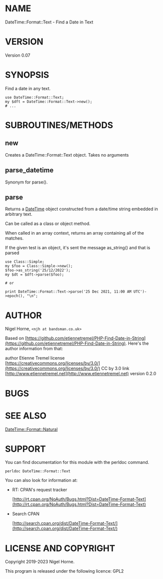 # NAME

DateTime::Format::Text - Find a Date in Text

# VERSION

Version 0.07

# SYNOPSIS

Find a date in any text.

    use DateTime::Format::Text;
    my $dft = DateTime::Format::Text->new();
    # ...

# SUBROUTINES/METHODS

## new

Creates a DateTime::Format::Text object.
Takes no arguments

## parse\_datetime

Synonym for parse().

## parse

Returns a [DateTime](https://metacpan.org/pod/DateTime) object constructed from a date/time string embedded in
arbitrary text.

Can be called as a class or object method.

When called in an array context, returns an array containing all of the matches.

If the given test is an object, it's sent the message as\_string() and that is parsed

    use Class::Simple;
    my $foo = Class::Simple->new();
    $foo->as_string('25/12/2022');
    my $dt = $dft->parse($foo);

    # or

    print DateTime::Format::Text->parse('25 Dec 2021, 11:00 AM UTC')->epoch(), "\n";

# AUTHOR

Nigel Horne, `<njh at bandsman.co.uk>`

Based on [https://github.com/etiennetremel/PHP-Find-Date-in-String](https://github.com/etiennetremel/PHP-Find-Date-in-String).
Here's the author information from that:

author   Etienne Tremel
license  [https://creativecommons.org/licenses/by/3.0/](https://creativecommons.org/licenses/by/3.0/) CC by 3.0
link     [http://www.etiennetremel.net](http://www.etiennetremel.net)
version  0.2.0

# BUGS

# SEE ALSO

[DateTime::Format::Natural](https://metacpan.org/pod/DateTime%3A%3AFormat%3A%3ANatural)

# SUPPORT

You can find documentation for this module with the perldoc command.

    perldoc DateTime::Format::Text

You can also look for information at:

- RT: CPAN's request tracker

    [http://rt.cpan.org/NoAuth/Bugs.html?Dist=DateTime-Format-Text](http://rt.cpan.org/NoAuth/Bugs.html?Dist=DateTime-Format-Text)

- Search CPAN

    [http://search.cpan.org/dist/DateTime-Format-Text/](http://search.cpan.org/dist/DateTime-Format-Text/)

# LICENSE AND COPYRIGHT

Copyright 2019-2023 Nigel Horne.

This program is released under the following licence: GPL2
